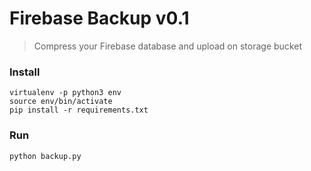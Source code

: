 # Firebase Backup v0.1

> Compress your Firebase database and upload on storage bucket

### Install

    virtualenv -p python3 env
    source env/bin/activate
    pip install -r requirements.txt


### Run

    python backup.py
